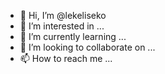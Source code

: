 - 👋 Hi, I’m @lekeliseko
- 👀 I’m interested in ...
- 🌱 I’m currently learning ...
- 💞️ I’m looking to collaborate on ...
- 📫 How to reach me ...

<!---
lekeliseko/lekeliseko is a ✨ special ✨ repository because its `README.md` (this file) appears on your GitHub profile.
You can click the Preview link to take a look at your changes.
--->
